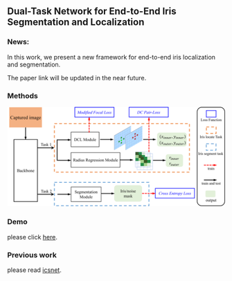 

## Dual-Task Network for End-to-End Iris Segmentation and Localization

### News:
In this work, we present a new framework for end-to-end iris localization and segmentation. 

The paper link will be updated in the near future.

### Methods

![](__md__/IrisDtNet-arch.png)


### Demo

please click [here](./demo.README.md).

### Previous work

please read [icsnet](./ICSNet/readme.md).




